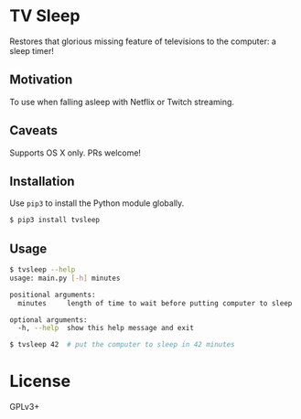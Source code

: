 # TV Sleep

Restores that glorious missing feature of televisions to the computer: a sleep timer!

## Motivation

To use when falling asleep with Netflix or Twitch streaming.

## Caveats

Supports OS X only. PRs welcome!

## Installation

Use `pip3` to install the Python module globally.

```sh
$ pip3 install tvsleep
```

## Usage

```sh
$ tvsleep --help
usage: main.py [-h] minutes

positional arguments:
  minutes     length of time to wait before putting computer to sleep

optional arguments:
  -h, --help  show this help message and exit

$ tvsleep 42  # put the computer to sleep in 42 minutes
```

# License

GPLv3+
